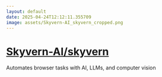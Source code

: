 ```yaml
---
layout: default
date: 2025-04-24T12:12:11.355709
image: assets/Skyvern-AI_skyvern_cropped.png
---
```


# [Skyvern-AI/skyvern](https://github.com/Skyvern-AI/skyvern)

Automates browser tasks with AI, LLMs, and computer vision
